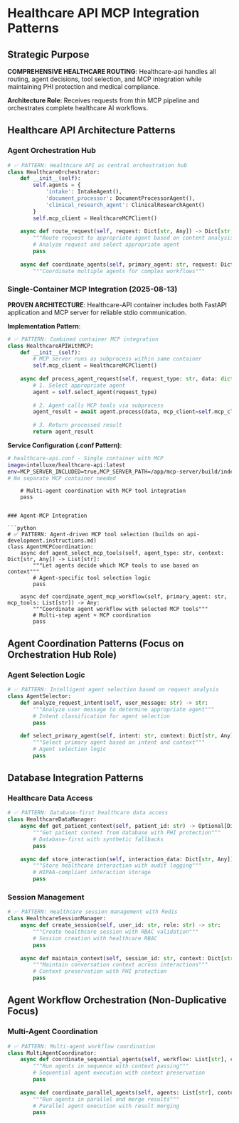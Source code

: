 # Healthcare API MCP Integration Patterns

## Strategic Purpose

**COMPREHENSIVE HEALTHCARE ROUTING**: Healthcare-api handles all routing, agent decisions, tool selection, and MCP integration while maintaining PHI protection and medical compliance.

**Architecture Role**: Receives requests from thin MCP pipeline and orchestrates complete healthcare AI workflows.

## Healthcare API Architecture Patterns

### Agent Orchestration Hub

```python
# ✅ PATTERN: Healthcare API as central orchestration hub
class HealthcareOrchestrator:
    def __init__(self):
        self.agents = {
            'intake': IntakeAgent(),
            'document_processor': DocumentProcessorAgent(),
            'clinical_research_agent': ClinicalResearchAgent()
        }
        self.mcp_client = HealthcareMCPClient()
    
    async def route_request(self, request: Dict[str, Any]) -> Dict[str, Any]:
        """Route request to appropriate agent based on content analysis"""
        # Analyze request and select appropriate agent
        pass
    
    async def coordinate_agents(self, primary_agent: str, request: Dict[str, Any]) -> Any:
        """Coordinate multiple agents for complex workflows"""
```

### Single-Container MCP Integration (2025-08-13)

**PROVEN ARCHITECTURE**: Healthcare-API container includes both FastAPI application and MCP server for reliable stdio communication.

**Implementation Pattern**:
```python
# ✅ PATTERN: Combined container MCP integration
class HealthcareAPIWithMCP:
    def __init__(self):
        # MCP server runs as subprocess within same container
        self.mcp_client = HealthcareMCPClient()
        
    async def process_agent_request(self, request_type: str, data: dict):
        # 1. Select appropriate agent
        agent = self.select_agent(request_type)
        
        # 2. Agent calls MCP tools via subprocess
        agent_result = await agent.process(data, mcp_client=self.mcp_client)
        
        # 3. Return processed result
        return agent_result
```

**Service Configuration (.conf Pattern)**:
```bash
# healthcare-api.conf - Single container with MCP
image=intelluxe/healthcare-api:latest
env=MCP_SERVER_INCLUDED=true,MCP_SERVER_PATH=/app/mcp-server/build/index.js
# No separate MCP container needed
```
        # Multi-agent coordination with MCP tool integration
        pass
```

### Agent-MCP Integration

```python
# ✅ PATTERN: Agent-driven MCP tool selection (builds on api-development.instructions.md)
class AgentMCPCoordination:
    async def agent_select_mcp_tools(self, agent_type: str, context: Dict[str, Any]) -> List[str]:
        """Let agents decide which MCP tools to use based on context"""
        # Agent-specific tool selection logic
        pass
    
    async def coordinate_agent_mcp_workflow(self, primary_agent: str, mcp_tools: List[str]) -> Any:
        """Coordinate agent workflow with selected MCP tools"""
        # Multi-step agent + MCP coordination
        pass
```

## Agent Coordination Patterns (Focus on Orchestration Hub Role)

### Agent Selection Logic

```python
# ✅ PATTERN: Intelligent agent selection based on request analysis
class AgentSelector:
    def analyze_request_intent(self, user_message: str) -> str:
        """Analyze user message to determine appropriate agent"""
        # Intent classification for agent selection
        pass
    
    def select_primary_agent(self, intent: str, context: Dict[str, Any]) -> str:
        """Select primary agent based on intent and context"""
        # Agent selection logic
        pass
```

## Database Integration Patterns

### Healthcare Data Access

```python
# ✅ PATTERN: Database-first healthcare data access
class HealthcareDataManager:
    async def get_patient_context(self, patient_id: str) -> Optional[Dict[str, Any]]:
        """Get patient context from database with PHI protection"""
        # Database-first with synthetic fallbacks
        pass
    
    async def store_interaction(self, interaction_data: Dict[str, Any]) -> str:
        """Store healthcare interaction with audit logging"""
        # HIPAA-compliant interaction storage
        pass
```

### Session Management

```python
# ✅ PATTERN: Healthcare session management with Redis
class HealthcareSessionManager:
    async def create_session(self, user_id: str, role: str) -> str:
        """Create healthcare session with RBAC validation"""
        # Session creation with healthcare RBAC
        pass
    
    async def maintain_context(self, session_id: str, context: Dict[str, Any]) -> None:
        """Maintain conversation context across interactions"""
        # Context preservation with PHI protection
        pass
```

## Agent Workflow Orchestration (Non-Duplicative Focus)

### Multi-Agent Coordination

```python
# ✅ PATTERN: Multi-agent workflow coordination
class MultiAgentCoordinator:
    async def coordinate_sequential_agents(self, workflow: List[str], context: Dict[str, Any]) -> Dict[str, Any]:
        """Run agents in sequence with context passing"""
        # Sequential agent execution with context preservation
        pass
    
    async def coordinate_parallel_agents(self, agents: List[str], context: Dict[str, Any]) -> Dict[str, Any]:
        """Run agents in parallel and merge results"""
        # Parallel agent execution with result merging
        pass
```
